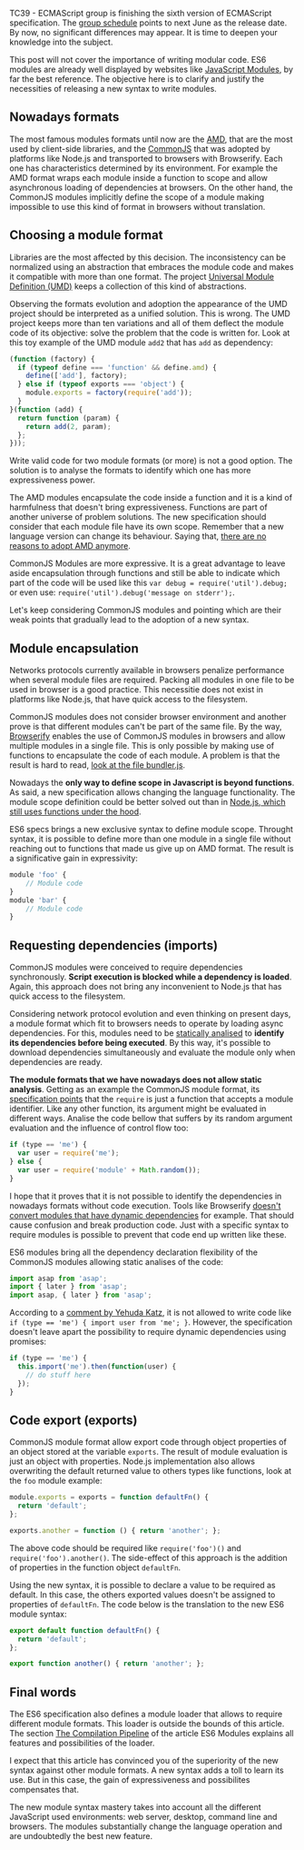 <!--
layout: post
title: A new syntax for modules in ES6
date: 2014-07-11T07:18:47.847Z
comments: true
published: true
keywords: JavaScript, ES6, modules
description: Post about module syntax
categories: modules
authorName: Jean Carlo Emer
authorLink: http://twitter.com/jcemer
authorDescription: Internet craftsman, computer scientist and speaker. I am a full-stack web developer for some time and only write code that solves real problems.
authorPicture: https://avatars2.githubusercontent.com/u/353504?s=460
-->

TC39 - ECMAScript group is finishing the sixth version of ECMAScript specification. The [group schedule](http://www.2ality.com/2014/06/es6-schedule.html) points to next June as the release date. By now, no significant differences may appear. It is time to deepen your knowledge into the subject.  
<!-- more -->
This post will not cover the importance of writing modular code. ES6 modules are already well displayed by websites like [JavaScript Modules](http://jsmodules.io), by far the best reference. The objective here is to clarify and justify the necessities of releasing a new syntax to write modules.
<!--more-->

## Nowadays formats

The most famous modules formats until now are the [AMD](http://requirejs.org/docs/whyamd.html#amd), that are the most used by client-side libraries, and the [CommonJS](http://wiki.commonjs.org/wiki/Modules/1.1) that was adopted by platforms like Node.js and transported to browsers with Browserify. Each one has characteristics determined by its environment. For example the AMD format wraps each module inside a function to scope and allow asynchronous loading of dependencies at browsers. On the other hand, the CommonJS modules implicitly define the scope of a module making impossible to use this kind of format in browsers without translation.

## Choosing a module format

Libraries are the most affected by this decision. The inconsistency can be normalized using an abstraction that embraces the module code and makes it compatible with more than one format. The project [Universal Module Definition (UMD)](https://github.com/umdjs/umd) keeps a collection of this kind of abstractions.

Observing the formats evolution and adoption the appearance of the UMD project should be interpreted as a unified solution. This is wrong. The UMD project keeps more than ten variations and all of them deflect the module code of its objective: solve the problem that the code is written for. Look at this toy example of the UMD module `add2` that has `add` as dependency:

```javascript
(function (factory) {
  if (typeof define === 'function' && define.amd) {
    define(['add'], factory);
  } else if (typeof exports === 'object') {
    module.exports = factory(require('add'));
  }
}(function (add) {
  return function (param) {
    return add(2, param);
  };
}));
```

Write valid code for two module formats (or more) is not a good option. The solution is to analyse the formats to identify which one has more expressiveness power.

The AMD modules encapsulate the code inside a function and it is a kind of harmfulness that doesn't bring expressiveness. Functions are part of another universe of problem solutions. The new specification should consider that each module file have its own scope. Remember that a new language version can change its behaviour. Saying that, [there are no reasons to adopt AMD anymore](http://blog.millermedeiros.com/amd-is-better-for-the-web-than-commonjs-modules).

CommonJS Modules are more expressive. It is a great advantage to leave aside encapsulation through functions and still be able to indicate which part of the code will be used like this `var debug = require('util').debug;` or even use: `require('util').debug('message on stderr');`.

Let's keep considering CommonJS modules and pointing which are their weak points that gradually lead to the adoption of a new syntax.

## Module encapsulation

Networks protocols currently available in browsers penalize performance when several module files are required. Packing all modules in one file to be used in browser is a good practice. This necessitie does not exist in platforms like Node.js, that have quick access to the filesystem.

CommonJS modules does not consider browser environment and another prove is that different modules can't be part of the same file. By the way, [Browserify](http://browserify.org) enables the use of CommonJS modules in browsers and allow multiple modules in a single file. This is only possible by making use of functions to encapsulate the code of each module. A problem is that the result is hard to read, [look at the file bundler.js](https://gist.github.com/jcemer/b52db6503eebc42a414d).

Nowadays the **only way to define scope in Javascript is beyond functions**. As said, a new specification allows changing the language functionality. The module scope definition could be better solved out than in [Node.js, which still uses functions under the hood](https://github.com/joyent/node/blob/b55c9d68aa713e75ff5077cd425cbaafde010b92/src/node.js#L788-L791).

ES6 specs brings a new exclusive syntax to define module scope. Throught syntax, it is possible to define more than one module in a single file without reaching out to functions that made us give up on AMD format. The result is a significative gain in expressivity:

```javascript
module 'foo' {
    // Module code
}
module 'bar' {
    // Module code
}
```

## Requesting dependencies (imports)

CommonJS modules were conceived to require dependencies synchronously. **Script execution is blocked while a dependency is loaded**. Again, this approach does not bring any inconvenient to Node.js that has quick access to the filesystem.

Considering network protocol evolution and even thinking on present days, a module format which fit to browsers needs to operate by loading async dependencies. For this, modules need to be [statically analised](http://en.wikipedia.org/wiki/Static_program_analysis) to **identify its dependencies before being executed**. By this way, it's possible to download dependencies simultaneously and evaluate the module only when dependencies are ready.

**The module formats that we have nowadays does not allow static analysis**. Getting as an example the CommonJS module format, its [specification points](http://wiki.commonjs.org/wiki/Modules/1.0) that the `require` is just a function that accepts a module identifier. Like any other function, its argument might be evaluated in different ways. Analise the code bellow that suffers by its random argument evaluation and the influence of control flow too:

```javascript
if (type == 'me') {
  var user = require('me');
} else {
  var user = require('module' + Math.random());
}
```

I hope that it proves that it is not possible to identify the dependencies in nowadays formats without code execution. Tools like Browserify [doesn't convert modules that have dynamic dependencies](https://github.com/substack/node-browserify/issues/377) for example. That should cause confusion and break production code. Just with a specific syntax to require  modules is possible to prevent that code end up written like these.

ES6 modules bring all the dependency declaration flexibility of the CommonJS modules allowing static analises of the code:

```javascript
import asap from 'asap';
import { later } from 'asap';
import asap, { later } from 'asap';
```

According to a [comment by Yehuda Katz](https://github.com/wycats/jsmodules/issues/8#issuecomment-47960446), it is not allowed to write code like `if (type == 'me') { import user from 'me'; }`. However, the specification doesn't leave apart the possibility to require dynamic dependencies using promises:

```javascript
if (type == 'me') {
  this.import('me').then(function(user) {
    // do stuff here
  });
}
```

## Code export (exports)

CommonJS module format allow export code through object properties of an object stored at the variable `exports`. The result of module evaluation is just an object with properties. Node.js implementation also allows overwriting the default returned value to others types like functions, look at the `foo` module example:

```javascript
module.exports = exports = function defaultFn() {
  return 'default';
};

exports.another = function () { return 'another'; };
```

The above code should be required like `require('foo')()` and `require('foo').another()`. The side-effect of this approach is the addition of properties in the function object `defaultFn`.

Using the new syntax, it is possible to declare a value to be required as default. In this case, the others exported values doesn't be assigned to properties of `defaultFn`. The code below is the translation to the new ES6 module syntax:

```javascript
export default function defaultFn() {
  return 'default';
};

export function another() { return 'another'; };
```

## Final words

The ES6 specification also defines a module loader that allows to require different module formats. This loader is outside the bounds of this article. The section [The Compilation Pipeline](https://gist.github.com/wycats/51c96e3adcdb3a68cbc3#the-compilation-pipeline) of the article ES6 Modules explains all features and possibilities of the loader.

I expect that this article has convinced you of the superiority of the new syntax against other module formats. A new syntax adds a toll to learn its use. But in this case, the gain of expressiveness and possibilites compensates that.

The new module syntax mastery takes into account all the different JavaScript used environments: web server, desktop, command line and browsers. The modules substantially change the language operation and are undoubtedly the best new feature.
